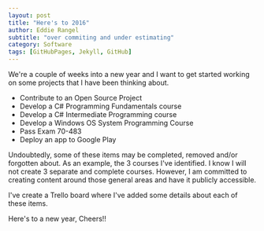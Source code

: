 ```yaml
---
layout: post
title: "Here's to 2016"
author: Eddie Rangel
subtitle: "over commiting and under estimating"
category: Software
tags: [GitHubPages, Jekyll, GitHub]
---
```


We're a couple of weeks into a new year and I want to get started working on some projects that I have been thinking about. 

* Contribute to an Open Source Project
* Develop a C# Programming Fundamentals course
* Develop a C# Intermediate Programming course
* Develop a Windows OS System Programming Course
* Pass Exam 70-483
* Deploy an app to Google Play

Undoubtedly, some of these items may be completed, removed and/or forgotten about. As an example, the 3 courses I've identified. I know I will not create 3 separate and complete courses. However, I am committed to creating content around those general areas and have it publicly accessible.

I've create a Trello board where I've added some details about each of these items. 

Here's to a new year, Cheers!!

 